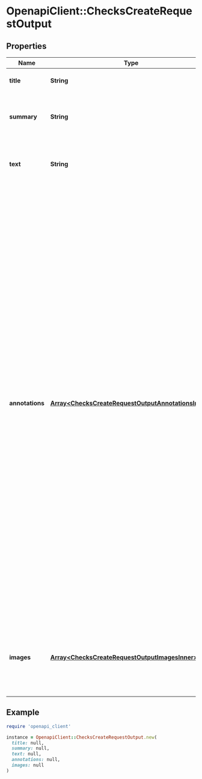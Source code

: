 # OpenapiClient::ChecksCreateRequestOutput

## Properties

| Name | Type | Description | Notes |
| ---- | ---- | ----------- | ----- |
| **title** | **String** | The title of the check run. |  |
| **summary** | **String** | The summary of the check run. This parameter supports Markdown. |  |
| **text** | **String** | The details of the check run. This parameter supports Markdown. | [optional] |
| **annotations** | [**Array&lt;ChecksCreateRequestOutputAnnotationsInner&gt;**](ChecksCreateRequestOutputAnnotationsInner.md) | Adds information from your analysis to specific lines of code. Annotations are visible on GitHub in the **Checks** and **Files changed** tab of the pull request. The Checks API limits the number of annotations to a maximum of 50 per API request. To create more than 50 annotations, you have to make multiple requests to the [Update a check run](https://docs.github.com/rest/reference/checks#update-a-check-run) endpoint. Each time you update the check run, annotations are appended to the list of annotations that already exist for the check run. For details about how you can view annotations on GitHub, see \&quot;[About status checks](https://docs.github.com/articles/about-status-checks#checks)\&quot;. See the [&#x60;annotations&#x60; object](https://docs.github.com/rest/reference/checks#annotations-object) description for details about how to use this parameter. | [optional] |
| **images** | [**Array&lt;ChecksCreateRequestOutputImagesInner&gt;**](ChecksCreateRequestOutputImagesInner.md) | Adds images to the output displayed in the GitHub pull request UI. See the [&#x60;images&#x60; object](https://docs.github.com/rest/reference/checks#images-object) description for details. | [optional] |

## Example

```ruby
require 'openapi_client'

instance = OpenapiClient::ChecksCreateRequestOutput.new(
  title: null,
  summary: null,
  text: null,
  annotations: null,
  images: null
)
```

